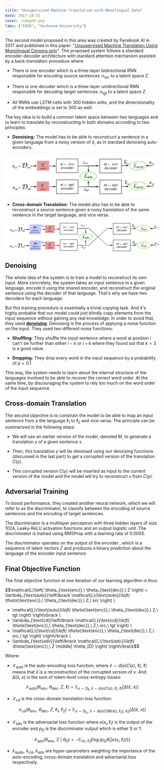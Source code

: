 ```yaml
---
title: "Unsupervised Machine Translation with Monolingual Data"
date: 2017-10-31
cover: /image0.png
labs: ["FAIR", "Sorbonne University"]
---
```


The second model proposed in this area was created by Facebook AI in
2017 and published in this paper: "[Unsupervised Machine Translation
Using Monolingual Corpora only](https://arxiv.org/pdf/1711.00043.pdf)".
The proposed system follows a standard encoder-decoder architecture with
standard attention mechanism assisted by a back-translation procedure
where

-   There is one encoder which is a three-layer bidirectional RNN
    responsible for encoding source sentences $\mathcal{D}_{\text{src}}$
    to a latent space $Z$.

-   There is one decoder which is a three-layer unidirectional RNN
    responsible for decoding target sentences $\mathcal{D}_{\text{tgt}}$
    to a latent space $Z$.

-   All RNNs use LSTM cells with 300 hidden units, and the
    dimensionality of the embeddings is set to 300 as well.

The key idea is to build a common latent space between two languages
and to learn to translate by reconstructing in both domains
according to two principles:

-   **Denoising:** The model has to be able to reconstruct a sentence in
    a given language from a noisy version of it, as in standard
    denoising auto-encoders.

<div align="center">
    <img src="media/UMT_with_monolingual_data/image1.png" width=750>
</div>

-   **Cross-domain Translation:** The model also has to be able to
    reconstruct a source sentence given a noisy translation of the same
    sentence in the target language, and vice versa.

<div align="center">
    <img src="media/UMT_with_monolingual_data/image2.png" width=750>
</div>

Denoising
---------

The whole idea of the system is to train a model to reconstruct its own
input. More concretely, the system takes an input sentence in a given
language, encode it using the shared encoder, and reconstruct the
original sentence using the decoder of that language. That's why we have
two decoders for each language.

But this training procedure is essentially a trivial copying task. And
it's highly probable that our model could just blindly copy elements
from the input sequence without gaining any real knowledge. In order to
avoid that, they used <u><strong>denoising</strong></u>. Denoising is
the process of applying a noise function on the input. They used two
different noise functions:

-   **Shuffling:** They shuffle the input sentence where a word at
    position $i$ can't be further than either $i - k$ or $i + k$ where
    they found out that $k = 3$ is a good value.

-   **Dropping:** They drop every word in the input sequence by a
    probability of $p = 0.1$

This way, the system needs to learn about the internal structure of
the languages involved to be able to recover the correct word order.
At the same time, by discouraging the system to rely too much on the
word order of the input sequence.

Cross-domain Translation
------------------------

The second objective is to constrain the model to be able to map an
input sentence from a the language $\ell_{1}$ to $\ell_{2}$ and vice
versa. The principle can be summarized in the following steps:

-   We will use an earlier version of the model, denoted $M$, to
    generate a translation $y$ of a given sentence $x$.

-   Then, this translation $y$ will be denoised using our denoising
    functions (discussed in the last part) to get a corrupted version of
    the translation $C\left( y \right)$.

-   This corrupted version $C\left( y \right)$ will be inserted as input
    to the current version of the model and the model will try to
    reconstruct $x$ from $C\left( y \right)$.

Adversarial Training
--------------------

To boost performance, they created another neural network, which we will
refer to as the discriminator, to classify between the encoding of
source sentences and the encoding of target sentences.

The discriminator is a multilayer perceptron with three hidden layers of
size 1024, Leaky-ReLU activation functions and an output logistic unit.
The discriminator is trained using RMSProp with a learning rate of
0.0005.

The discriminator operates on the output of the encoder , which is a
sequence of latent vectors $Z$ and produces a binary prediction about
the language of the encoder input sentence.

Final Objective Function
------------------------

The final objective function at one iteration of our learning algorithm
is thus:

$$\mathcal{L}\left( \theta_{\text{enc}},\ \theta_{\text{dec}},\ Z \right) = \lambda_{\text{auto}}\left\lbrack \mathcal{L}_{\text{auto}}\left( \theta_{\text{enc}},\ \theta_{\text{dec}},\ Z,\ src \right) \\
+ \mathcal{L}_{\text{auto}}\left( \theta_{\text{enc}},\ \theta_{\text{dec}},\ Z,\ tgt \right) \right\rbrack \\
+ \lambda_{\text{cd}}\left\lbrack \mathcal{L}_{\text{cd}}\left( \theta_{\text{enc}},\ \theta_{\text{dec}},\ Z,\ src,\ tgt \right) \\
+ \mathcal{L}_{\text{cd}}\left( \theta_{\text{enc}},\ \theta_{\text{dec}},\ Z,\ src,\ tgt \right) \right\rbrack \\
+ \lambda_{\text{adv}}\left\lbrack \mathcal{L}_{\text{adv}}\left( \theta_{\text{enc}},\ Z \middle| \theta_{D} \right) \right\rbrack$$

Where:

-   $\mathcal{L}_{\text{auto}}$ is the auto-encoding loss function;
    where
    $\widehat{x}\sim d\left( e\left( C\left( x \right),\ \ell \right),\ \ell \right)$
    means that $\widehat{x}$ is a reconstruction of the corrupted
    version of $x$. And $\mathrm{\Delta}\left( \widehat{x},\ x \right)$
    is the sum of token-level cross-entropy losses:

$$\mathcal{L}_{\text{auto}}\left( \theta_{\text{enc}},\ \theta_{\text{dec}},\ Z,\ \ell \right) = \mathbb{E}_{x\sim D_{\ell},\ \widehat{x}\sim d\left( e\left( C\left( x \right),\ \ell \right),\ \ell \right)}\left\lbrack \mathrm{\Delta}\left( \widehat{x},\ x \right) \right\rbrack$$

-   $\mathcal{L}_{\text{cd}}$ is the cross-domain translation loss
    function:

$$\mathcal{L}_{\text{cd}}\left( \theta_{\text{enc}},\ \theta_{\text{dec}},\ Z,\ \ell_{1},\ \ell_{2} \right) = \mathbb{E}_{x\sim D_{\ell_{1}},\ \widehat{x}\sim d\left( e\left( C\left( M\left( x \right) \right),\ \ell_{2} \right),\ \ell_{1} \right)}\left\lbrack \mathrm{\Delta}\left( \widehat{x},\ x \right) \right\rbrack$$

-   $\mathcal{L}_{\text{adv}}$ is the adversarial loss function where
    $e\left( x_{i},\ell_{i} \right)$ is the output of the encoder and
    $p_{D}$ is the discriminator output which is either $0$ or $1$:

$$\mathcal{L}_{\text{adv}}\left( \theta_{\text{enc}},\ \text{Z\ } \middle| \ \theta_{D} \right) = - \mathbb{E}_{\left( x_{i},\ \ell_{i} \right)}\left\lbrack \log\left( p_{D}\left( \ell_{i} \middle| e\left( x_{i},\ell_{i} \right) \right) \right) \right\rbrack$$

-   $\lambda_{\text{audo}},\ \lambda_{\text{cd}},\ \lambda_{\text{adv}}$
    are hyper-parameters weighting the importance of the auto-encoding,
    cross-domain translation and adversarial loss respectively.
